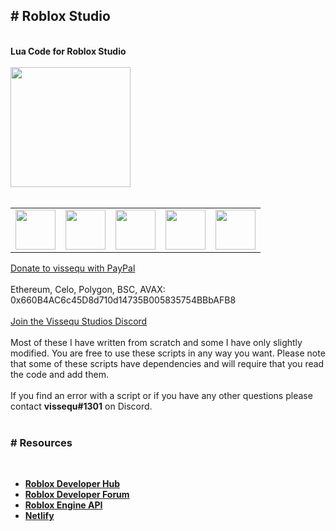 <h2># Roblox Studio</h2><br>
<b>Lua Code for Roblox Studio</b>
<br></br>
<a href="https://vissequ.com" target="_blank"><img src="https://vissequ.com/images/vissequ_studios_logo.png" height="192" width="192"></img></a>
<br></br>
<table>
  <tr>
    <td><a href="https://discord.com/invite/Y39axAq" target="_blank"><img src="https://vissequ.com/images/discord.png" height="64" width="64"></img></a></td>
    <td><a href="https://www.youtube.com/channel/UCxtSy9Ma3iQecTooGkJqA1g" target="_blank"><img src="https://image.similarpng.com/very-thumbnail/2020/07/Youtube-logo-on-transparent-background-PNG.png" height="64" width="64"></img></a></td>
    <td><a href="https://www.paypal.com/donate/?hosted_button_id=CYP9KPJ77YSE6" target="_blank"><img src="https://www.seekpng.com/png/detail/18-182820_paypal-logo-png-paypal-logo-transparent.png" height="64" width="64"></img></a></td>
    <td><a href="https://www.roblox.com/users/476878699/profile" target="_blank"><img src="https://res.cloudinary.com/crunchbase-production/image/upload/c_lpad,f_auto,q_auto:eco,dpr_1/rbgebzd54uexaaqdnzrs" height="64" width="64"></img></a></td>
     <td><a href="https://twitter.com/vissequ" target="_blank"><img src="https://w7.pngwing.com/pngs/529/867/png-transparent-computer-icons-logo-twitter-miscellaneous-blue-logo-thumbnail.png" height="64" width="64"></img></a></td>
  </tr>
</table>
<a href="https://www.paypal.com/donate/?hosted_button_id=CYP9KPJ77YSE6">Donate to vissequ with PayPal</a>
<br></br>
Ethereum, Celo, Polygon, BSC, AVAX: 0x660B4AC6c45D8d710d14735B005835754BBbAFB8
<br></br>
<a href="https://discord.gg/Y39axAq">Join the Vissequ Studios Discord</a>
<br></br>
Most of these I have written from scratch and some I have only slightly modified. You are free to use these scripts in any way you want. Please note that some of these scripts have dependencies and will require that you read the code and add them.
<br></br>
If you find an error with a script or if you have any other questions please contact <b>vissequ#1301</b> on Discord.
<br></br>
<h3># Resources</h3><br>
<ul>
  <li><b><a href="https://developer.roblox.com/en-us/" target="_blank">Roblox Developer Hub</a></b></li>
  <li><b><a href="https://devforum.roblox.com/" target="_blank">Roblox Developer Forum</a></b></li>
  <li><b><a href="https://create.roblox.com/docs/reference/engine" target="_blank">Roblox Engine API</a></b></li>
  <li><b><a href="https://www.netlify.com/" target="_blank">Netlify</a></b></li>
</ul>
